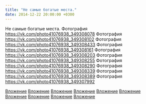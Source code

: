 ```yaml
---
title: "Не самые богатые места."
date: 2014-12-22 20:00:00 +0300
---
```


Не самые богатые места.
Фотография
https://vk.com/photo41076938_349308078
Фотография
https://vk.com/photo41076938_349308102
Фотография
https://vk.com/photo41076938_349308433
Фотография
https://vk.com/photo41076938_349308161
Фотография
https://vk.com/photo41076938_349308203
Фотография
https://vk.com/photo41076938_349308255
Фотография
https://vk.com/photo41076938_349308290
Фотография
https://vk.com/photo41076938_349308339
Фотография
https://vk.com/photo41076938_349308389
Фотография
https://vk.com/photo41076938_349307992

[Вложение](https://vk.com/photo41076938_349308078)
[Вложение](https://vk.com/photo41076938_349308102)
[Вложение](https://vk.com/photo41076938_349308433)
[Вложение](https://vk.com/photo41076938_349308161)
[Вложение](https://vk.com/photo41076938_349308203)
[Вложение](https://vk.com/photo41076938_349308255)
[Вложение](https://vk.com/photo41076938_349308290)
[Вложение](https://vk.com/photo41076938_349308339)
[Вложение](https://vk.com/photo41076938_349308389)
[Вложение](https://vk.com/photo41076938_349307992)

